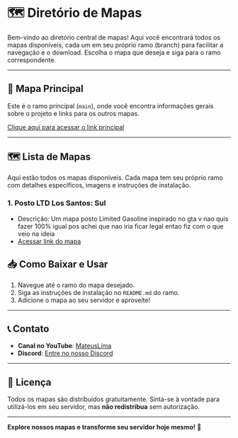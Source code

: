 # 🗺️ Diretório de Mapas

Bem-vindo ao diretório central de mapas! Aqui você encontrará todos os mapas disponíveis, cada um em seu próprio ramo (branch) para facilitar a navegação e o download. Escolha o mapa que deseja e siga para o ramo correspondente.

---

## 🌟 Mapa Principal

Este é o ramo principal (`main`), onde você encontra informações gerais sobre o projeto e links para os outros mapas.

[Clique aqui para acessar o link principal](https://github.com/mateusdelimap/mapas) <!-- Link para o ramo principal -->

---

## 🗺️ Lista de Mapas

Aqui estão todos os mapas disponíveis. Cada mapa tem seu próprio ramo com detalhes específicos, imagens e instruções de instalação.

### 1. **Posto LTD Los Santos: Sul**
   - Descrição: Um mapa posto Limited Gasoline inspirado no gta v nao quis fazer 100% igual pos achei que nao iria ficar legal entao fiz com o que veio na ideia
   - [Acessar link do mapa]() <!-- Link para o ramo deste mapa -->


## 📥 Como Baixar e Usar

1. Navegue até o ramo do mapa desejado.
2. Siga as instruções de instalação no `README.md` do ramo.
3. Adicione o mapa ao seu servidor e aproveite!

---

## 📞 Contato

- **Canal no YouTube**: [MateusLima](https://www.youtube.com/@limamaper)
- **Discord**: [Entre no nosso Discord](https://discord.gg/u2PUJGxHhC) <!-- Adicione o link do Discord -->

---

## 📄 Licença

Todos os mapas são distribuídos gratuitamente. Sinta-se à vontade para utilizá-los em seu servidor, mas **não redistribua** sem autorização.

---

**Explore nossos mapas e transforme seu servidor hoje mesmo!** 🚀